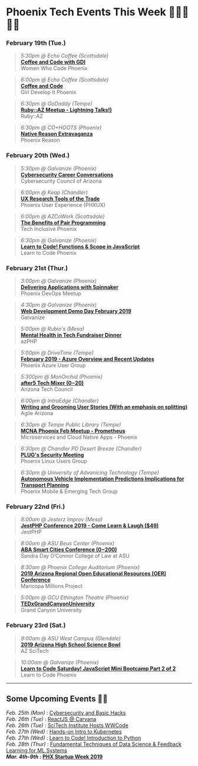 # Phoenix Tech Events This Week 👩‍💻🌵👨‍💻

### February 19th (Tue.)
>_5:30pm @ Echo Coffee (Scottsdale)_    
**[Coffee and Code with GDI](https://www.meetup.com/Women-Who-Code-Phoenix/events/szpwrpyzdbzb/)**   
Women Who Code Phoenix   

>_6:00pm @ Echo Coffee (Scottsdale)_    
**[Coffee and Code](https://www.meetup.com/Girl-Develop-It-Phoenix/events/nwrtbqyzdbzb/)**   
Girl Develop It Phoenix      

>_6:30pm @ GoDaddy (Tempe)_      
**[Ruby::AZ Meetup - Lightning Talks!)](https://www.meetup.com/Ruby-AZ/events/xfjpvpyzdbzb/)**     
Ruby::AZ     

>_6:30pm @ CO+HOOTS (Phoenix)_      
**[Native Reason Extravaganza](https://www.meetup.com/Phoenix-Reason/events/258854624/)**     
Phoenix Reason 




### February 20th (Wed.)
>_5:30pm @ Galvanize (Phoenix)_    
**[Cybersecurity Career Conversations](https://www.meetup.com/ccofaz/events/257354768/)**   
Cybersecurity Council of Arizona     

>_6:00pm @ Keap (Chandler)_    
**[UX Research Tools of the Trade](https://www.meetup.com/PHX-UX/events/258449401/)**   
Phoenix User Experience (PHXUX)         

>_6:00pm @ AZCoWork (Scottsdale)_      
**[The Benefits of Pair Programming](https://www.meetup.com/Tech-Inclusive-Phoenix/events/258921074/)**     
Tech Inclusive Phoenix      

>_6:30pm @ Galvanize (Phoenix)_      
**[Learn to Code! Functions & Scope in JavaScript](https://www.eventbrite.com/e/learn-to-code-functions-scope-in-javascript-tickets-55732325887)**     
Learn to Code Phoenix     



### February 21st (Thur.)
>_3:00pm @ Galvanize (Phoenix)_    
**[Delivering Applications with Spinnaker](https://www.meetup.com/Phoenix-DevOps-Meetup/events/257880549/)**   
Phoenix DevOps Meetup       

>_4:30pm @ Galvanize (Phoenix)_    
**[Web Development Demo Day February 2019](https://www.eventbrite.com/e/web-development-demo-day-february-2019-tickets-56135097588)**   
Galvanize         

>_5:00pm @ Rubio's (Mesa)_      
**[Mental Health in Tech Fundraiser Dinner](https://www.meetup.com/azPHPUG/events/258309345/)**     
azPHP        

>_5:00pm @ DriveTime (Tempe)_      
**[February 2019 - Azure Overview and Recent Updates](https://www.meetup.com/Phoenix-Azure-User-Group/events/258789088/)**     
Phoenix Azure User Group    

>_5:300pm @ MonOrchid (Phoenix)_      
**[after5 Tech Mixer ($0-$20)](https://www.aztechcouncil.org/event/after5-tech-mixer-presented-by-it1-consulting-copy/)**     
Arizona Tech Council  

>_6:00pm @ IntraEdge (Chandler)_      
**[Writing and Grooming User Stories (With an emphasis on splitting)](https://www.meetup.com/Agile-Arizona/events/258951474/)**     
Agile Arizona       

>_6:30pm @ Tempe Public Library (Tempe)_      
**[MCNA Phoenix Feb Meetup - Prometheus](https://www.meetup.com/Microservices-and-Cloud-Native-Apps-Phoenix/events/256565787/)**     
Microservices and Cloud Native Apps - Phoenix        

>_6:30pm @ Chandler PD Desert Breeze (Chandler)_      
**[PLUG's Security Meeting](https://www.meetup.com/Phoenix-Linux-Users-Group/events/rdksdpyzdbcc/)**     
Phoenix Linux Users Group   

>_6:30pm @ University of Advanicing Technology (Tempe)_      
**[Autonomous Vehicle Implementation Predictions Implications for Transport Planning](https://www.meetup.com/phxmobi/events/258888015/)**     
Phoenix Mobile & Emerging Tech Group  



### February 22nd (Fri.)
>_8:00am @ Jesterz Improv (Mesa)_    
**[JestPHP Conference 2019 - Come Learn & Laugh ($49)](https://jestphp.com/)**   
JestPHP          

>_8:00am @ ASU Beus Center (Phoenix)_    
**[ABA Smart Cities Conference ($0-$200)](https://asulawcle.com/product/aba-smart-cities-conference/)**   
Sandra Day O’Connor College of Law at ASU

>_8:30am @ Phoenix College Auditorium (Phoenix)_    
**[2019 Arizona Regional Open Educational Resources (OER) Conference](https://mcli.maricopa.edu/mcli-calendar/events/2019-az-regional-oer-conference-building-and)**   
Maricopa Millions Project

>_5:00pm @ GCU Ethington Theatre (Phoenix)_    
**[TEDxGrandCanyonUniversity](https://www.tedxgrandcanyonuniversity.org/)**   
Grand Canyon University


### February 23rd (Sat.)
>_9:00am @ ASU West Campus (Glendale)_    
**[2019 Arizona High School Science Bowl ](https://azsciencebowl.org/event-information/)**   
AZ SciTech          

>_10:00am @ Galvanize (Phoenix)_    
**[Learn to Code Saturday! JavaScript Mini Bootcamp Part 2 of 2](https://www.eventbrite.com/e/learn-to-code-saturday-javascript-mini-bootcamp-part-2-of-2-tickets-56070850423)**   
Learn to Code Phoenix


---

## Some Upcoming Events 📅🤓

_Feb. 25th (Mon)_ : [Cybersecurity and Basic Hacks](https://www.meetup.com/Central-Cyber-Security-Meetup/events/258795950/)   
_Feb. 26th (Tue)_ : [ReactJS @ Carvana](https://www.meetup.com/Phoenix-ReactJS/events/258247859/)   
_Feb. 26th (Tue)_ : [SciTech Institute Hosts WWCode](https://www.meetup.com/Women-Who-Code-Phoenix/events/258795347/)  
_Feb. 27th (Wed)_ : [Hands-on Intro to Kubernetes](https://www.meetup.com/Docker-Phoenix/events/259001013/)  
_Feb. 27th (Wed)_ : [Learn to Code! Introduction to Python](https://www.eventbrite.com/e/learn-to-code-introduction-to-python-tickets-55729474358)  
_Feb. 28th (Thur)_ : [Fundamental Techniques of Data Science & Feedback Learning for ML Systems](https://www.meetup.com/Data-Science-Phoenix/events/qfzrlqyzdblc/)  
**_Mar. 4th-9th_ : [PHX Startup Week 2019](https://phxstartupweek.com/)**    
